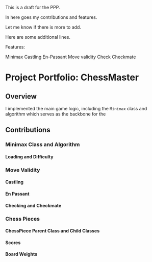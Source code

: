 This is a draft for the PPP.

In here goes my contributions and features.

Let me know if there is more to add.

Here are some additional lines.

Features:

Minimax
Castling
En-Passant
Move validity
Check
Checkmate

# Project Portfolio: ChessMaster

## Overview
I implemented the main game logic, including the `Minimax` class and algorithm which serves as the backbone for the 

## Contributions

### Minimax Class and Algorithm

#### Loading and Difficulty

### Move Validity

#### Castling

#### En Passant

#### Checking and Checkmate

### Chess Pieces

#### ChessPiece Parent Class and Child Classes

#### Scores

#### Board Weights